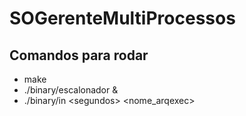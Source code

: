 # SOGerenteMultiProcessos

## Comandos para rodar

 * make
 * ./binary/escalonador &
 * ./binary/in \<segundos\> \<nome_arqexec\>